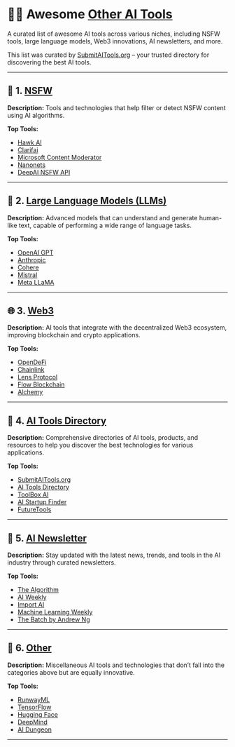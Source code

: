 # 🧠🌐 Awesome [Other AI Tools](https://submitaitools.org/category/best-ai-Other-tools)

A curated list of awesome AI tools across various niches, including NSFW tools, large language models, Web3 innovations, AI newsletters, and more.

This list was curated by [SubmitAITools.org](https://submitaitools.org/) – your trusted directory for discovering the best AI tools.

---

## 🚫 1. [NSFW](https://submitaitools.org/category/best-ai-nsfw-tools)  
**Description:** Tools and technologies that help filter or detect NSFW content using AI algorithms.

**Top Tools:**
- [Hawk AI](https://www.hawk.ai/)
- [Clarifai](https://www.clarifai.com/)
- [Microsoft Content Moderator](https://azure.microsoft.com/en-us/services/cognitive-services/content-moderator/)
- [Nanonets](https://www.nanonets.com/)
- [DeepAI NSFW API](https://deepai.org/machine-learning-model/nsfw-detector)

---

## 🧠 2. [Large Language Models (LLMs)](https://submitaitools.org/category/best-ai-large-language-models-tools)  
**Description:** Advanced models that can understand and generate human-like text, capable of performing a wide range of language tasks.

**Top Tools:**
- [OpenAI GPT](https://openai.com/)
- [Anthropic](https://www.anthropic.com/)
- [Cohere](https://cohere.ai/)
- [Mistral](https://mistral.ai/)
- [Meta LLaMA](https://ai.facebook.com/blog/introducing-llama-the-open-weight-large-language-model/)

---

## 🌐 3. [Web3](https://submitaitools.org/category/best-ai-web3-tools)  
**Description:** AI tools that integrate with the decentralized Web3 ecosystem, improving blockchain and crypto applications.

**Top Tools:**
- [OpenDeFi](https://www.opendefi.com/)
- [Chainlink](https://chain.link/)
- [Lens Protocol](https://lens.xyz/)
- [Flow Blockchain](https://www.onflow.org/)
- [Alchemy](https://www.alchemy.com/)

---

## 📂 4. [AI Tools Directory](https://submitaitools.org/category/best-ai-tools-directory)  
**Description:** Comprehensive directories of AI tools, products, and resources to help you discover the best technologies for various applications.

**Top Tools:**
- [SubmitAITools.org](https://submitaitools.org/)
- [AI Tools Directory](https://aitools.directory/)
- [ToolBox AI](https://www.toolbox.ai/)
- [AI Startup Finder](https://aistartupfinder.com/)
- [FutureTools](https://www.futuretools.io/)

---

## 📰 5. [AI Newsletter](https://submitaitools.org/category/best-ai-newsletter-tools)  
**Description:** Stay updated with the latest news, trends, and tools in the AI industry through curated newsletters.

**Top Tools:**
- [The Algorithm](https://www.technologyreview.com/newsletter/the-algorithm/)
- [AI Weekly](https://www.aiweekly.co/)
- [Import AI](https://jack-clark.net/)
- [Machine Learning Weekly](https://www.machinelearningweekly.com/)
- [The Batch by Andrew Ng](https://www.deeplearning.ai/the-batch/)

---

## 🔎 6. [Other](https://submitaitools.org/category/best-other-ai-tools)  
**Description:** Miscellaneous AI tools and technologies that don’t fall into the categories above but are equally innovative.

**Top Tools:**
- [RunwayML](https://runwayml.com/)
- [TensorFlow](https://www.tensorflow.org/)
- [Hugging Face](https://huggingface.co/)
- [DeepMind](https://deepmind.com/)
- [AI Dungeon](https://play.aidungeon.io/)

---

